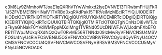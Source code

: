 c3M6Ly9ZMmhoWTJoaE1qQXRhV1YwWmkxd2IyeDVNVE13TlRwbmFHUjFkR1J5ZFVBME15NHlNalV1TVRBd0xqRXdPak15T1RVeiMzMEclRTYlQjUlODElRTklODclOEYlRTklQTYlOTklRTYlQjglQUYlRUYlQkMlOEMlRTclODglQjElRTQlQjglOEElRTYlQjIlQjklRTclQUUlQTElRTQlQjglOTMlRTclOTQlQTgNCnNzOi8vWTJoaFkyaGhNakF0YVdWMFppMXdiMng1TVRNd05UcDNlWFJvWjJodmFXbEFORE11TWpJMUxqRXdNQzQwT0RvME56RTNNdz09IzMwRyVFNiVCNSU4MSVFOSU4NyU4RiVFOSVBNiU5OSVFNiVCOCVBRiVFRiVCQyU4QyVFNyU4OCVCMSVFNCVCOCU4QSVFNiVCMiVCOSVFNyVBRSVBMSVFNCVCOCU5MyVFNyU5NCVBOA0K
